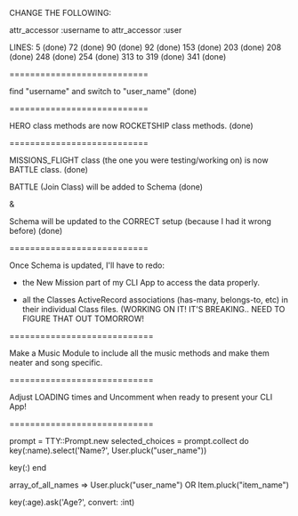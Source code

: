 CHANGE THE FOLLOWING:

attr_accessor :username
to
attr_accessor :user

LINES:
5 (done)
72 (done)
90 (done)
92 (done)
153 (done)
203 (done)
208 (done)
248 (done)
254 (done)
313 to 319 (done)
341 (done)

===========================

find "username" and switch to "user_name" (done)

===========================

HERO class methods are now ROCKETSHIP class methods.
(done)

===========================

MISSIONS_FLIGHT class (the one you were testing/working on) is now BATTLE class. (done)

BATTLE (Join Class) will be added to Schema (done)

&

Schema will be updated to the CORRECT setup (because I had it wrong before) (done)

===========================

Once Schema is updated, I'll have to redo:

- the New Mission part of my CLI App to access the data properly.

- all the Classes ActiveRecord associations (has-many, belongs-to, etc) in their individual Class files. (WORKING ON IT! IT'S BREAKING.. NEED TO FIGURE THAT OUT TOMORROW!

============================

Make a Music Module to include all the music methods and make them neater and song specific.

============================

Adjust LOADING times and Uncomment when ready to present your CLI App!


============================

prompt = TTY::Prompt.new
selected_choices = prompt.collect do
  key(:name).select('Name?', User.pluck("user_name"))

  key(:)
end

  array_of_all_names =>
  User.pluck("user_name") OR Item.pluck("item_name")

  key(:age).ask('Age?', convert: :int)
